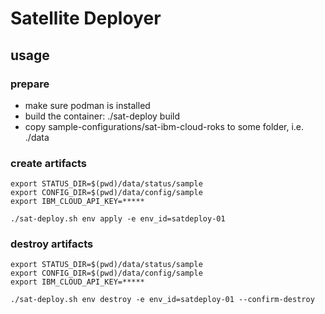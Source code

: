 # Satellite Deployer

## usage

### prepare
- make sure podman is installed
- build the container: ./sat-deploy build
- copy sample-configurations/sat-ibm-cloud-roks to some folder, i.e. ./data

### create artifacts

```
export STATUS_DIR=$(pwd)/data/status/sample
export CONFIG_DIR=$(pwd)/data/config/sample
export IBM_CLOUD_API_KEY=*****

./sat-deploy.sh env apply -e env_id=satdeploy-01
```

### destroy artifacts

```
export STATUS_DIR=$(pwd)/data/status/sample
export CONFIG_DIR=$(pwd)/data/config/sample
export IBM_CLOUD_API_KEY=*****

./sat-deploy.sh env destroy -e env_id=satdeploy-01 --confirm-destroy
```